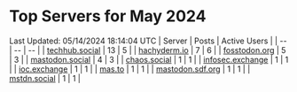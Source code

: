 # Top Servers for May 2024
Last Updated: 05/14/2024 18:14:04 UTC
| Server | Posts | Active Users |
| -- | -- | -- |
| [techhub.social](https://techhub.social/tags/PowerShell) | 13 | 5 |
| [hachyderm.io](https://hachyderm.io/tags/PowerShell) | 7 | 6 |
| [fosstodon.org](https://fosstodon.org/tags/PowerShell) | 5 | 3 |
| [mastodon.social](https://mastodon.social/tags/PowerShell) | 4 | 3 |
| [chaos.social](https://chaos.social/tags/PowerShell) | 1 | 1 |
| [infosec.exchange](https://infosec.exchange/tags/PowerShell) | 1 | 1 |
| [ioc.exchange](https://ioc.exchange/tags/PowerShell) | 1 | 1 |
| [mas.to](https://mas.to/tags/PowerShell) | 1 | 1 |
| [mastodon.sdf.org](https://mastodon.sdf.org/tags/PowerShell) | 1 | 1 |
| [mstdn.social](https://mstdn.social/tags/PowerShell) | 1 | 1 |
